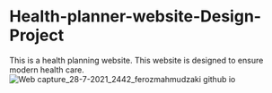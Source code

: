 # Health-planner-website-Design-Project
This is a health planning website. This website is designed to ensure modern health care.
![Web capture_28-7-2021_2442_ferozmahmudzaki github io](https://user-images.githubusercontent.com/71099757/127224760-ad938d8f-2ba6-48ac-948e-c499d07702af.jpeg)
